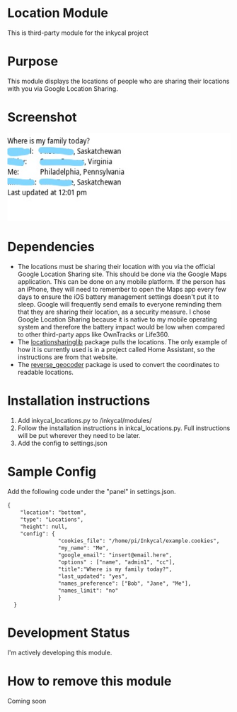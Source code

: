 # Location Module
This is third-party module for the inkycal project

# Purpose
This module displays the locations of people who are sharing their locations with you via Google Location Sharing.

# Screenshot
<p align="center">
<img src="https://github.com/emilyboda/inkycal_locations/blob/master/locations%20module%20screenshot%20example.jpg" width="900"><img 
</p>

# Dependencies
* The locations must be sharing their location with you via the official Google Location Sharing site. This should be done via the Google Maps application. This can be done on any mobile platform. If the person has an iPhone, they will need to remember to open the Maps app every few days to ensure the iOS battery management settings doesn't put it to sleep. Google will frequently send emails to everyone reminding them that they are sharing their location, as a security measure. I chose Google Location Sharing because it is native to my mobile operating system and therefore the battery impact would be low when compared to other third-party apps like OwnTracks or Life360.
* The [locationsharinglib](https://locationsharinglib.readthedocs.io/) package pulls the locations. The only example of how it is currently used is in a project called Home Assistant, so the instructions are from that website.
* The [reverse_geocoder](https://pypi.org/project/reverse_geocoder/) package is used to convert the coordinates to readable locations.

# Installation instructions
1. Add inkycal_locations.py to /inkycal/modules/
2. Follow the installation instructions in inkcal_locations.py. Full instructions will be put wherever they need to be later.
3. Add the config to settings.json

# Sample Config
Add the following code under the "panel" in settings.json.

```
{
    "location": "bottom",
    "type": "Locations",
    "height": null,
    "config": {
				"cookies_file": "/home/pi/Inkycal/example.cookies",
				"my_name": "Me",
				"google_email": "insert@email.here",
				"options" : ["name", "admin1", "cc"],
				"title":"Where is my family today?",
				"last_updated": "yes",
				"names_preference": ["Bob", "Jane", "Me"],
				"names_limit": "no"
				}
  }
  ```

# Development Status
I'm actively developing this module.

# How to remove this module
Coming soon
